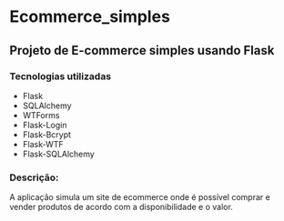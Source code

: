 # Ecommerce_simples
## Projeto de E-commerce simples usando Flask
### Tecnologias utilizadas
<ul>
  <li>Flask</li>
  <li>SQLAlchemy</li>
  <li>WTForms</li>
  <li>Flask-Login</li>
  <li>Flask-Bcrypt</li>
  <li>Flask-WTF</li>
  <li>Flask-SQLAlchemy</li>
</ul>

### Descrição:
A aplicação simula um site de ecommerce onde é possível comprar e vender produtos de acordo com a disponibilidade e o valor.

